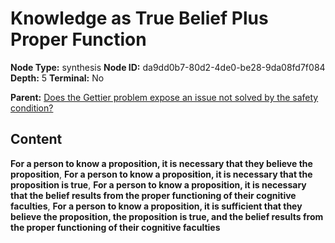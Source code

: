 # Knowledge as True Belief Plus Proper Function

**Node Type:** synthesis
**Node ID:** da9dd0b7-80d2-4de0-be28-9da08fd7f084
**Depth:** 5
**Terminal:** No

**Parent:** [Does the Gettier problem expose an issue not solved by the safety condition?](does-the-gettier-problem-expose-an-issue-not-solved-by-the-safety-condition-antithesis-e5c1f7e7-a4f7-4de2-af24-3f34763053f5.md)

## Content

**For a person to know a proposition, it is necessary that they believe the proposition**, **For a person to know a proposition, it is necessary that the proposition is true**, **For a person to know a proposition, it is necessary that the belief results from the proper functioning of their cognitive faculties**, **For a person to know a proposition, it is sufficient that they believe the proposition, the proposition is true, and the belief results from the proper functioning of their cognitive faculties**
